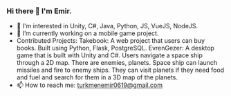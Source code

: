 ### Hi there 👋 I'm Emir.

- 🔭 I'm interested in Unity, C#, Java, Python, JS, VueJS, NodeJS.
- 🔭 I’m currently working on a mobile game project.
- Contributed Projects:
  Takebook: A web project that users can buy books. Built using Python, Flask, PostgreSQL.
  EvrenGezer: A desktop game that is built with Unity and C#. Users navigate a space ship through a 2D map. There are enemies, planets. Space ship can launch missiles and fire to enemy ships. They can visit planets if they need food and fuel and search for them in a 3D map of the planets. 
- 📫 How to reach me: turkmenemir0619@gmail.com
